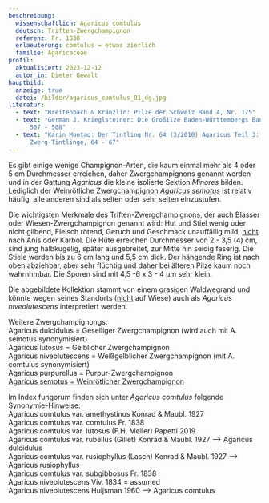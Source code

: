 ```yaml
---
beschreibung:
  wissenschaftlich: Agaricus comtulus
  deutsch: Triften-Zwergchampignon
  referenz: Fr. 1838
  erlaeuterung: comtulus = etwas zierlich
  familie: Agaricaceae
profil:
  aktualisiert: 2023-12-12
  autor_in: Dieter Gewalt
hauptbild:
  anzeige: true
  datei: /bilder/agaricus_comtulus_01_dg.jpg
literatur:
  - text: "Breitenbach & Kränzlin: Pilze der Schweiz Band 4, Nr. 175"
  - text: "German J. Krieglsteiner: Die Großilze Baden-Württembergs Band 5, Seite
      507 - 508"
  - text: "Karin Montag: Der Tintling Nr. 64 (3/2010) Agaricus Teil 3:
      Zwerg-Tintlinge, 64 - 67"
---
```

Es gibt einige wenige Champignon-Arten, die kaum einmal mehr als 4 oder 5 cm Durchmesser erreichen, daher Zwergchampignons genannt werden und in der Gattung *Agaricus* die kleine isolierte Sektion *Minores* bilden. Lediglich der [Weinrötliche Zwergchampignon *Agaricus semotus*](/pilze/agaricus-semotus-weinrötlicher-zwergchampignon) ist relativ häufig, alle anderen sind als selten oder sehr selten einzustufen.

Die wichtigsten Merkmale des Triften-Zwergchampignons, der auch Blasser oder Wiesen-Zwergchampignon genannt wird: Hut und Stiel wenig oder nicht gilbend, Fleisch rötend, Geruch und Geschmack unauffällig mild, <ins>nicht</ins> nach Anis oder Karbol. Die Hüte erreichen Durchmesser von 2 - 3,5 (4) cm, sind jung halbkugelig, später ausgebreitet, zur Mitte hin seidig faserig. Die Stiele werden bis zu 6 cm lang und 5,5 cm dick. Der hängende Ring ist nach oben abziehbar, aber sehr flüchtig und daher bei älteren Pilze kaum noch wahrnhmbar. Die Sporen sind mit 4,5 -6 x 3 - 4 µm sehr klein.

Die abgebildete Kollektion stammt von einem grasigen Waldwegrand und könnte wegen seines Standorts (<ins>nicht</ins> auf Wiese) auch als *Agaricus niveolutescens* interpretiert werden.

Weitere Zwergchampignongs:\
Agaricus dulcidulus = Geselliger Zwergchampignon (wird auch mit A. semotus synonymisiert)\
Agaricus lutosus = Gelblicher Zwergchampignon\
Agaricus niveolutescens = Weißgelblicher Zwergchampignon (mit A. comtulus synonymisiert)\
Agaricus purpurellus = Purpur-Zwergchampignon\
[Agaricus semotus = Weinrötlicher Zwergchampignon](/pilze/agaricus-semotus-weinrötlicher-zwergchampignon)

Im Index fungorum finden sich unter *Agaricus comtulus* folgende Synonymie-Hinweise:  
Agaricus comtulus var. amethystinus Konrad & Maubl. 1927  
Agaricus comtulus var. comtulus Fr. 1838  
Agaricus comtulus var. lutosus (F.H. Møller) Papetti 2019  
Agaricus comtulus var. rubellus (Gillet) Konrad & Maubl. 1927 --> Agaricus dulcidulus  
Agaricus comtulus var. rusiophyllus (Lasch) Konrad & Maubl. 1927 --> Agaricus rusiophyllus  
Agaricus comtulus var. subgibbosus Fr. 1838  
Agaricus niveolutescens Viv. 1834 = assumed  
Agaricus niveolutescens Huijsman 1960 --> Agaricus comtulus